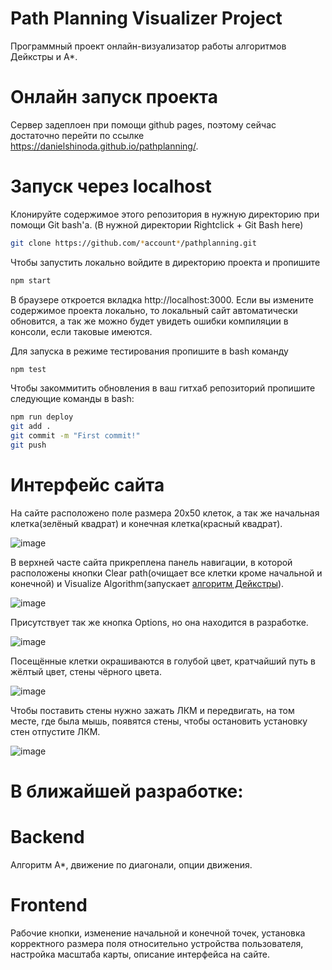 # Path Planning Visualizer Project

Программный проект онлайн-визуализатор работы алгоритмов Дейкстры и А*.

# Онлайн запуск проекта

Сервер задеплоен при помощи github pages, поэтому сейчас достаточно перейти по ссылке https://danielshinoda.github.io/pathplanning/.

# Запуск через localhost

Клонируйте содержимое этого репозитория в нужную директорию при помощи Git bash'a. (В нужной директории Rightclick + Git Bash here)

```bash
git clone https://github.com/*account*/pathplanning.git
```

Чтобы запустить локально войдите в директорию проекта и пропишите

```bash
npm start
```

В браузере откроется вкладка http://localhost:3000. Если вы измените содержимое проекта локально, то локальный сайт автоматически обновится, а так же можно будет увидеть ошибки компиляции в консоли, если таковые имеются.

Для запуска в режиме тестирования пропишите в bash команду

```bash
npm test
```

Чтобы закоммитить обновления в ваш гитхаб репозиторий пропишите следующие команды в bash:

```bash
npm run deploy
git add .
git commit -m "First commit!"
git push
```

# Интерфейс сайта

На сайте расположено поле размера 20х50 клеток, а так же начальная клетка(зелёный квадрат) и конечная клетка(красный квадрат).

![image](https://user-images.githubusercontent.com/57168013/115067012-bf6c4d00-9f09-11eb-9080-f90f478e49f7.png)


В верхней часте сайта прикреплена панель навигации, в которой расположены кнопки Clear path(очищает все клетки кроме начальной и конечной) и Visualize Algorithm(запускает [алгоритм Дейкстры](https://ru.wikipedia.org/wiki/%D0%90%D0%BB%D0%B3%D0%BE%D1%80%D0%B8%D1%82%D0%BC_%D0%94%D0%B5%D0%B9%D0%BA%D1%81%D1%82%D1%80%D1%8B)).

![image](https://user-images.githubusercontent.com/57168013/115067277-1c680300-9f0a-11eb-837c-a0af967fd9ba.png)


Присутствует так же кнопка Options, но она находится в разработке.

![image](https://user-images.githubusercontent.com/57168013/115067299-24c03e00-9f0a-11eb-93c8-81576f99d595.png)


Посещённые клетки окрашиваются в голубой цвет, кратчайший путь в жёлтый цвет, стены чёрного цвета.

![image](https://user-images.githubusercontent.com/57168013/115067341-34d81d80-9f0a-11eb-8439-6e84ef48e5e1.png)


Чтобы поставить стены нужно зажать ЛКМ и передвигать, на том месте, где была мышь, появятся стены, чтобы остановить установку стен отпустите ЛКМ.

![image](https://user-images.githubusercontent.com/57168013/115067448-5e914480-9f0a-11eb-802e-5abc6fe9bce6.png)


# В ближайшей разработке:

# Backend

Алгоритм A*, движение по диагонали, опции движения.

# Frontend

Рабочие кнопки, изменение начальной и конечной точек, установка корректного размера поля относительно устройства пользователя, настройка масштаба карты, описание интерфейса на сайте.
